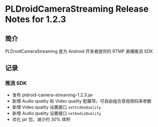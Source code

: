 # PLDroidCameraStreaming Release Notes for 1.2.3

## 简介
PLDroidCameraStreaming 是为 Android 开发者提供的 RTMP 直播推流 SDK

## 记录

### 推流 SDK
* 发布 pldroid-camera-streaming-1.2.3.jar
* 新增 Audio quality 和 Video quality 配置项，可自由组合音视频码率参数
* 新增 Video quality 设置接口 `setVideoQuality`
* 新增 Audio quality 设置接口 `setAudioQuality` 
* 优化 jar 包，减少约 30% 体积

